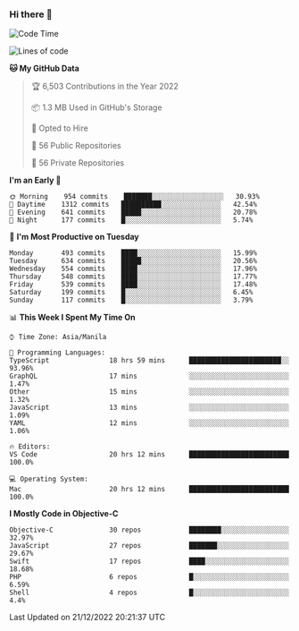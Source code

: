 ### Hi there 👋

<!--START_SECTION:waka-->
![Code Time](http://img.shields.io/badge/Code%20Time-3%2C500%20hrs%2014%20mins-blue)

![Lines of code](https://img.shields.io/badge/From%20Hello%20World%20I%27ve%20Written-2%20Million%20lines%20of%20code-blue)

**🐱 My GitHub Data** 

> 🏆 6,503 Contributions in the Year 2022
 > 
> 📦 1.3 MB Used in GitHub's Storage 
 > 
> 💼 Opted to Hire
 > 
> 📜 56 Public Repositories 
 > 
> 🔑 56 Private Repositories  
 > 
**I'm an Early 🐤** 

```text
🌞 Morning    954 commits    ███████░░░░░░░░░░░░░░░░░░   30.93% 
🌆 Daytime    1312 commits   ██████████░░░░░░░░░░░░░░░   42.54% 
🌃 Evening    641 commits    █████░░░░░░░░░░░░░░░░░░░░   20.78% 
🌙 Night      177 commits    █░░░░░░░░░░░░░░░░░░░░░░░░   5.74%

```
📅 **I'm Most Productive on Tuesday** 

```text
Monday       493 commits    ████░░░░░░░░░░░░░░░░░░░░░   15.99% 
Tuesday      634 commits    █████░░░░░░░░░░░░░░░░░░░░   20.56% 
Wednesday    554 commits    ████░░░░░░░░░░░░░░░░░░░░░   17.96% 
Thursday     548 commits    ████░░░░░░░░░░░░░░░░░░░░░   17.77% 
Friday       539 commits    ████░░░░░░░░░░░░░░░░░░░░░   17.48% 
Saturday     199 commits    █░░░░░░░░░░░░░░░░░░░░░░░░   6.45% 
Sunday       117 commits    █░░░░░░░░░░░░░░░░░░░░░░░░   3.79%

```


📊 **This Week I Spent My Time On** 

```text
⌚︎ Time Zone: Asia/Manila

💬 Programming Languages: 
TypeScript               18 hrs 59 mins      ███████████████████████░░   93.96% 
GraphQL                  17 mins             ░░░░░░░░░░░░░░░░░░░░░░░░░   1.47% 
Other                    15 mins             ░░░░░░░░░░░░░░░░░░░░░░░░░   1.32% 
JavaScript               13 mins             ░░░░░░░░░░░░░░░░░░░░░░░░░   1.09% 
YAML                     12 mins             ░░░░░░░░░░░░░░░░░░░░░░░░░   1.06%

🔥 Editors: 
VS Code                  20 hrs 12 mins      █████████████████████████   100.0%

💻 Operating System: 
Mac                      20 hrs 12 mins      █████████████████████████   100.0%

```

**I Mostly Code in Objective-C** 

```text
Objective-C              30 repos            ████████░░░░░░░░░░░░░░░░░   32.97% 
JavaScript               27 repos            ███████░░░░░░░░░░░░░░░░░░   29.67% 
Swift                    17 repos            ████░░░░░░░░░░░░░░░░░░░░░   18.68% 
PHP                      6 repos             █░░░░░░░░░░░░░░░░░░░░░░░░   6.59% 
Shell                    4 repos             █░░░░░░░░░░░░░░░░░░░░░░░░   4.4%

```



 Last Updated on 21/12/2022 20:21:37 UTC
<!--END_SECTION:waka-->


<!--
**rad182/rad182** is a ✨ _special_ ✨ repository because its `README.md` (this file) appears on your GitHub profile.

Here are some ideas to get you started:

- 🔭 I’m currently working on ...
- 🌱 I’m currently learning ...
- 👯 I’m looking to collaborate on ...
- 🤔 I’m looking for help with ...
- 💬 Ask me about ...
- 📫 How to reach me: ...
- 😄 Pronouns: ...
- ⚡ Fun fact: ...
-->

